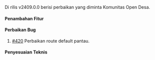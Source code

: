Di rilis v2409.0.0 berisi perbaikan yang diminta Komunitas Open Desa.

#### Penambahan Fitur



#### Perbaikan Bug

1. [#420](https://github.com/OpenSID/pantau/issues/420) Perbaikan route default pantau.

#### Penyesuaian Teknis

